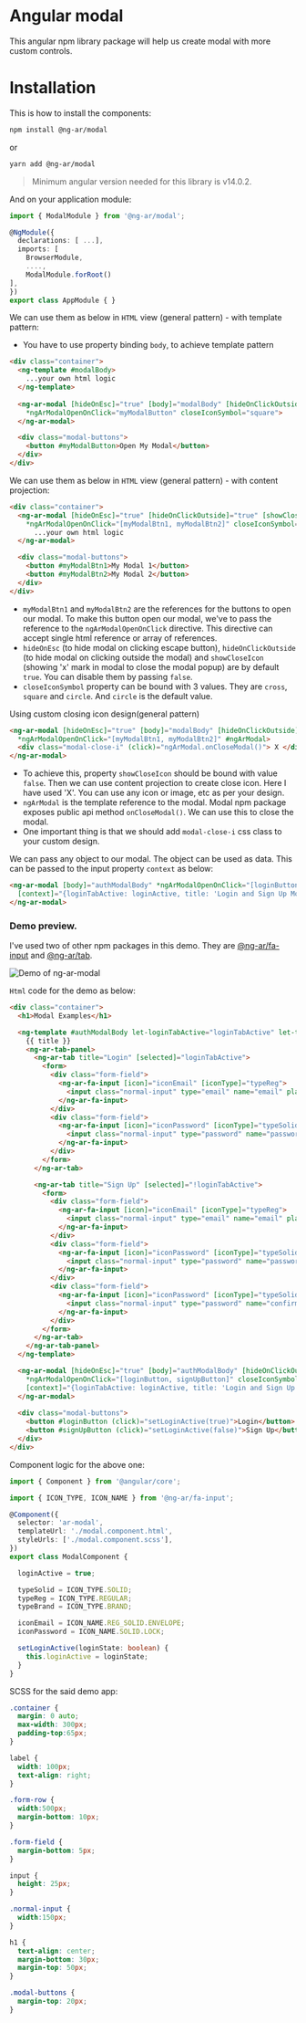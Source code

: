 # Angular modal

This angular npm library package will help us create modal with more custom controls.

# Installation

This is how to install the components:

```bash
npm install @ng-ar/modal
```

or 

```bash
yarn add @ng-ar/modal
```

> Minimum angular version needed for this library is v14.0.2.

And on your application module:

```ts
import { ModalModule } from '@ng-ar/modal';

@NgModule({
  declarations: [ ...],
  imports: [
    BrowserModule,
    ....,
    ModalModule.forRoot()
],
})
export class AppModule { }
```

We can use them as below in `HTML` view (general pattern) - with template pattern:

- You have to use property binding `body`, to achieve template pattern

```html
<div class="container">
  <ng-template #modalBody>
    ...your own html logic
  </ng-template>
  
  <ng-ar-modal [hideOnEsc]="true" [body]="modalBody" [hideOnClickOutside]="true" [showCloseIcon]="true"
    *ngArModalOpenOnClick="myModalButton" closeIconSymbol="square">
  </ng-ar-modal>

  <div class="modal-buttons">
    <button #myModalButton>Open My Modal</button>
  </div>
</div>
```

We can use them as below in `HTML` view (general pattern) - with content projection:

```html
<div class="container">
  <ng-ar-modal [hideOnEsc]="true" [hideOnClickOutside]="true" [showCloseIcon]="true"
    *ngArModalOpenOnClick="[myModalBtn1, myModalBtn2]" closeIconSymbol="square">
      ...your own html logic
  </ng-ar-modal>

  <div class="modal-buttons">
    <button #myModalBtn1>My Modal 1</button>
    <button #myModalBtn2>My Modal 2</button>
  </div>
</div>
```

- `myModalBtn1` and `myModalBtn2` are the references for the buttons to open our modal. To make this button open our modal, we've to pass the reference to the `ngArModalOpenOnClick` directive. This directive can accept single html reference or array of references.
- `hideOnEsc` (to hide modal on clicking escape button), `hideOnClickOutside` (to hide modal on clicking outside the modal) and `showCloseIcon` (showing 'x' mark in modal to close the modal popup) are by default `true`. You can disable them by passing `false`.
- `closeIconSymbol` property can be bound with 3 values. They are `cross`, `square` and `circle`. And `circle` is the default value.

Using custom closing icon design(general pattern)

```html
<ng-ar-modal [hideOnEsc]="true" [body]="modalBody" [hideOnClickOutside]="true" [showCloseIcon]="false"
  *ngArModalOpenOnClick="[myModalBtn1, myModalBtn2]" #ngArModal>
  <div class="modal-close-i" (click)="ngArModal.onCloseModal()"> X </div>
</ng-ar-modal>
```

- To achieve this, property `showCloseIcon` should be bound with value `false`. Then we can use content projection to create close icon. Here I have used 'X'. You can use any icon or image, etc as per your design.
- `ngArModal` is the template reference to the modal. Modal npm package exposes public api method `onCloseModal()`. We can use this to close the modal.
- One important thing is that we should add `modal-close-i` css class to your custom design.

We can pass any object to our modal. The object can be used as data. This can be passed to the input property `context` as below:

```html
<ng-ar-modal [body]="authModalBody" *ngArModalOpenOnClick="[loginButton, signUpButton]"
  [context]="{loginTabActive: loginActive, title: 'Login and Sign Up Modal'}">
</ng-ar-modal>
```

### Demo preview.
I've used two of other npm packages in this demo. They are [@ng-ar/fa-input](https://www.npmjs.com/package/@ng-ar/fa-input) and [@ng-ar/tab](https://www.npmjs.com/package/@ng-ar/tab).

![Demo of ng-ar-modal](https://raw.githubusercontent.com/actionanand/ng-my-libraries/main/libs/modal/src/lib/assets/images/ngar-modal.PNG)


`Html` code for the demo as below:

```html
<div class="container">
  <h1>Modal Examples</h1>

  <ng-template #authModalBody let-loginTabActive="loginTabActive" let-title="title">
    {{ title }}
    <ng-ar-tab-panel>
      <ng-ar-tab title="Login" [selected]="loginTabActive">
        <form>
          <div class="form-field">
            <ng-ar-fa-input [icon]="iconEmail" [iconType]="typeReg">
              <input class="normal-input" type="email" name="email" placeholder="Please type yourE-mail">
            </ng-ar-fa-input>
          </div>
          <div class="form-field">
            <ng-ar-fa-input [icon]="iconPassword" [iconType]="typeSolid">
              <input class="normal-input" type="password" name="password" placeholder="Please enter your password">
            </ng-ar-fa-input>
          </div>
        </form>
      </ng-ar-tab>

      <ng-ar-tab title="Sign Up" [selected]="!loginTabActive">
        <form>
          <div class="form-field">
            <ng-ar-fa-input [icon]="iconEmail" [iconType]="typeReg">
              <input class="normal-input" type="email" name="email" placeholder="Please type yourE-mail">
            </ng-ar-fa-input>
          </div>
          <div class="form-field">
            <ng-ar-fa-input [icon]="iconPassword" [iconType]="typeSolid">
              <input class="normal-input" type="password" name="password" placeholder="Please enter your password">
            </ng-ar-fa-input>
          </div>
          <div class="form-field">
            <ng-ar-fa-input [icon]="iconPassword" [iconType]="typeSolid">
              <input class="normal-input" type="password" name="confirm-password" placeholder="Please confirm your password">
            </ng-ar-fa-input>
          </div>
        </form>
      </ng-ar-tab>
    </ng-ar-tab-panel>
  </ng-template>

  <ng-ar-modal [hideOnEsc]="true" [body]="authModalBody" [hideOnClickOutside]="true" [showCloseIcon]="true"
    *ngArModalOpenOnClick="[loginButton, signUpButton]" closeIconSymbol="square" #ngArModal
    [context]="{loginTabActive: loginActive, title: 'Login and Sign Up Modal'}">
  </ng-ar-modal>
  
  <div class="modal-buttons">
    <button #loginButton (click)="setLoginActive(true)">Login</button>
    <button #signUpButton (click)="setLoginActive(false)">Sign Up</button>
  </div>
</div>
```

Component logic for the above one:

```ts
import { Component } from '@angular/core';

import { ICON_TYPE, ICON_NAME } from '@ng-ar/fa-input';

@Component({
  selector: 'ar-modal',
  templateUrl: './modal.component.html',
  styleUrls: ['./modal.component.scss'],
})
export class ModalComponent {

  loginActive = true;

  typeSolid = ICON_TYPE.SOLID;
  typeReg = ICON_TYPE.REGULAR;
  typeBrand = ICON_TYPE.BRAND;

  iconEmail = ICON_NAME.REG_SOLID.ENVELOPE;
  iconPassword = ICON_NAME.SOLID.LOCK;

  setLoginActive(loginState: boolean) {
    this.loginActive = loginState;
  }
}
```

SCSS for the said demo app:

```scss
.container {
  margin: 0 auto;
  max-width: 300px;
  padding-top:65px;
}

label {
  width: 100px;
  text-align: right;
}

.form-row {
  width:500px;
  margin-bottom: 10px;
}

.form-field {
  margin-bottom: 5px;
}

input {
  height: 25px;
}

.normal-input {
  width:150px;
}

h1 {
  text-align: center;
  margin-bottom: 30px;
  margin-top: 50px;
}

.modal-buttons {
  margin-top: 20px;
}
```